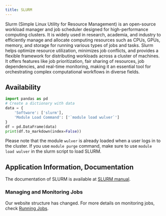 ```yaml
---
title: SLURM
---
```

Slurm (Simple Linux Utility for Resource Management) is an open-source workload manager and job scheduler designed for high-performance computing clusters. It is widely used in research, academia, and industry to efficiently manage and allocate computing resources such as CPUs, GPUs, memory, and storage for running various types of jobs and tasks. Slurm helps optimize resource utilization, minimizes job conflicts, and provides a flexible framework for distributing workloads across a cluster of machines. It offers features like job prioritization, fair sharing of resources, job dependencies, and real-time monitoring, making it an essential tool for orchestrating complex computational workflows in diverse fields.

## Availability

```python exec="on"
import pandas as pd
# Create a dictionary with data
data = {
    'Software': ['slurm'],
    'Module Load Command': ['`module load wulver`']
}
df = pd.DataFrame(data)
print(df.to_markdown(index=False))
```

Please note that the module `wulver` is already loaded when a user logs in to the cluster. If you use `module purge` command, make sure to use `module load wulver` in the slurm script to load SLURM.

## Application Information, Documentation
The documentation of SLURM is available at [SLURM manual](https://slurm.schedmd.com/documentation.html). 

### Managing and Monitoring Jobs

Our website structure has changed. For more details on monitoring jobs, check [Running Jobs](../../Running_jobs/index.md). 
<!--
## Using SLURM on Wulver
In Wulver, SLURM submission will have new requirements, intended for a more fair sharing of resources without impinging on investor/owner rights to computational resources.  All jobs must now be charged to a PI-group (Principal Investigator) account.

### Account (Use `--account`)
To specify the job, use `--account=$PI_ucid`.  You can specify `--account` as either an `sbatch` or `#SBATCH` parameter. If you don't know the UCID of PI, use`quota_info`, and you will see SLURM account you sre associated with. Check [`quota_info`](#check-quota) for details.

### Partition (Use `--partition`)
Wulver has three partitions, differing in GPUs or RAM available:

```python exec="on"
import pandas as pd 
import numpy as np
df = pd.read_csv('docs/assets/tables/partitions.csv')
# Replace NaN with 'NA'
df.replace(np.nan, 'NA', inplace=True)
print(df.to_markdown(index=False))
```

### Priority (Use `--qos`)
Wulver has three levels of “priority”, utilized under SLURM as Quality of Service (QoS):
```python exec="on"
import pandas as pd 
import numpy as np
from tabulate import tabulate
df = pd.read_csv('docs/assets/tables/slurm_qos.csv')
# Replace NaN with 'NA'
df.replace(np.nan, 'NA', inplace=True)
print(df.to_markdown(index=False))
```

### Multi-Instance GPU (MIG)
MIG allows a single NVIDIA GPU (such as the A100) to be divided into multiple independent instances, each with dedicated compute and memory resources. This enables multiple users to share a GPU efficiently, making it ideal for smaller workloads that don’t require a full GPU.
Available MIG instance sizes include 10GB, 20GB, 40GB, 80GB, or one full GPU. 

#### Why You Should Use MIG Instances

* **Lower SU Cost for Smaller Workloads** 

    Using a smaller MIG instance (e.g., 10GB or 20GB) consumes fewer Service Units (SUs) compared to a full GPU. This helps you conserve your group’s annual SU allocation and run more jobs.

* **No Need to Reserve a Full GPU**

    If your job doesn’t need an entire GPU, you can request a MIG instance that matches your actual requirements—saving both resources and SUs.

* **Isolated Performance**

    Each MIG instance is fully isolated in terms of compute, memory, and cache. Your job won’t be impacted by other users running on the same GPU.

Please check the table below on how to request MIG in the slurm script.


| GPU MIG |          Slurm Directive           | 
|---------|:----------------------------------:|
| 10G MIG |      `--gres=gpu:a100_10g:1 `      |
| 20G MIG |      `--gres=gpu:a100_20g:1 `      |
| 40G MIG |      `--gres=gpu:a100_40g:1 `      |
| 80G MIG |        `--gres=gpu:a100:1`         |



!!! info
    
    For an 80G MIG, it is considered a full GPU. In that case, you can alternatively specify `--gres=gpu:1` in your job script. If you want to see a job script example of requesting a partial GPU, please refer to the sample [GPU job scripts](#submitting-jobs-on-gpu-nodes).

### SU charges
Since resources are limited, each faculty PI is allocated 300,000 Service Units (SUs) per year upon request at no cost. These SUs can be used via the standard [priority](#priority-use-qos) on the SLURM job scheduler. 
One SU is defined as 1 CPU hour or 4 GB of RAM per hour. 

!!! tip "Important information on SU"
    
    * The SU allocation is per PI group, not per individual student.
    * The allocation resets each fiscal year.
    * Students are expected to use SUs efficiently, as excessive usage may deplete their group's SU balance quickly.

If a group exhausts its SU allocation early, the PI has the option to purchase additional SUs or leverage higher [priority](#priority-use-qos) queues through investment. For more details, refer to the  [Wulver Policies](wulver_policies.md) and [Condo Policies](condo_policies.md).
See the table below to see SU will be charged for different partitions. 

```python exec="on"
import pandas as pd 
import numpy as np
df = pd.read_csv('docs/assets/tables/SU.csv')
# Replace NaN with 'NA'
df.replace(np.nan, 'NA', inplace=True)
print(df.to_markdown(index=False))
```

!!! warning "Memory request via job scheduler"
    
    Please note that in the above SU calculation, MAX(CPUs, RAM/4GB) in the `general` and `gpu` partition — this represents the maximum of the number of CPUs requested and the memory requested divided by 4GB. in `bigmem` it's 16 GB.

    * If you do not specify `--mem` in your SLURM job script, the job will be allocated the default 4GB of memory per core (16GB/core in `bigmem`), and you will be charged based on the number of CPUs requested.
    * If you do specify `--mem` to request more memory, the SU charge will be based on the maximum of CPU count and memory/4GB (memory/16GB in `bigmem`).
    Requesting more memory than the default will result in higher SU charges than if you had only specified CPUs.
    
    Therefore, please be mindful of the `--mem` setting. Requesting more memory than necessary can significantly increase your SU usage.

???+ example "Example of SU Charges"

    === "`general` Partition"
        | SLURM Directive            |    SU     |      Explaination |
        |---------------------|:---------:|:---------:|
        | 4 CPUs      |  MAX(4, 4*4G/4G) = 4  |     Since no memory requireemnt is specified, SU is charged based on the same number of CPUs       |
        | 4 CPUs + `--mem=64G`      |  MAX(4, 64G/4G) = 16 |    Since 64G memory is specified, the MAX function the evaluates the maximum of 4 CPUS, and 64G/4G= 16, resulting in a charge of 16 SUs         |
        | 4 CPUs + `--mem=4G`     |  MAX(4, 4G/4G) = 4 |   MAX function the evaluates the maximum of 4 CPUS, and 4G/4G= 1, resulting in a charge of 4 SUs          |
        | 4 CPUs + `--mem-per-cpu=8G`      |  MAX(4, 8G*4/4G) = 8 |  MAX function the evaluates the maximum of 4 CPUS, and 8G*4CPUs/4G = 8 , resulting in a charge of 8 SUs           |
    
    === "`bigmem` Partition"
        | SLURM Directive             |           SU                |                                                             Explaination                             |
        |-----------------------------|:---------------------------:|:----------------------------------------------------------------------------------------------------:|
        | 4 CPUs                      | MAX(4*1.5, 4*16G/16G) = 6     |                       On `bigmem` partion the usage factor is 1.5                     |
        | 4 CPUs + `--mem=64G`        | MAX(4*1.5, 64G/16G) = 6     | Since 64G memory is specified, the MAX function the evaluates the maximum of 4*1.5= 6 SUs, and 64G/16G= 4 SUs, resulting in a charge of 4 SUs |
        | 4 CPUs + `--mem=128G`         |  MAX(4*1.5, 128G/16G) = 8      |                    MAX function the evaluates the maximum of 4*1.5= 6 SUs, and 128G/16G= 8 SU, resulting in a charge of 8 SUs                    |
        | 4 CPUs + `--mem-per-cpu=8G` |  MAX(4*1.5, 8G*4/16G) = 6    |                MAX function the evaluates the maximum of 4*1.5= 6 SUs, and 8G*4CPUs/16G = 2 SUs , resulting in a charge of 6 SUs                |

    === "`gpu` Partition"
        | SLURM Directive            |    SU     |      Explaination |
        |---------------------|:---------:|:---------:|
        | 4 CPUs + 10MIG     |  MAX(4, 4*4G/4G) + 16 * (10G/80G) = 6  |     Since no memory requireemnt is specified, SU is charged based on the same number of CPUs and 10G of GPU memory      |
        | 4 CPUs + 20MIG      |  MAX(4, 4G/4G) + 16 * (20G/80G) = 8 |    SU is charged based on the same number of CPUs and 20G of GPU memory         |
        | 4 CPUs + 40MIG     |  MAX(4, 4G/4G) + 16 * (40G/80G) = 12 |   SU is charged based on the same number of CPUs and 40G of GPU memory          |
        | 4 CPUs + Full GPU      |  MAX(4, 4G/4G) + 16 * (80G/80G) = 20 |  SU is charged based on the same number of CPUs and 80G of GPU (A full GPU) memory            |
        | 4 CPUs + `--mem=64G` + Full GPU      |  MAX(4, 64G/4G) + 16 * (80G/80G) = 32 |  The MAX function the evaluates the maximum of 4 SUs (from CPUs), and 64G/4G= 16 SUs (from memory). In addition, 16 SUs are charged from 80G of GPU (A full GPU) memory, bringing the total SU charge to 32 SUs  |


### Check Quota

Users can check the SUs utilization in `--qos=standard`, and space usage via `quota_info UCID` command. 
```bash linenums="1"
[ab1234@login01 ~]$ module load wulver
[ab1234@login01 ~]$ quota_info $LOGNAME
Usage for account: xy1234
   SLURM Service Units (CPU Hours): 277557 (300000 Quota)
     User ab1234 Usage: 1703 CPU Hours (of 277557 CPU Hours)
   PROJECT Storage: 867 GB (of 2048 GB quota)
     User ab1234 Usage: 11 GB (No quota)
   SCRATCH Storage: 791 GB (of 10240 GB quota)
     User ab1234 Usage: 50 GB (No quota)
HOME Storage ab1234 Usage: 0 GB (of 50 GB quota)
```
Here, `xy1234` represents the UCID of the PI, and "SLURM Service Units (CPU Hours): 277557 (300000 Quota)" indicates that members of the PI group have already utilized 277,557 CPU hours out of the allocated 300,000 SUs, and the user `xy1234` utilized 1703 CPU Hours out of 277,557 CPU Hours. This command also displays the storage usage of directories such as `$HOME`, `/project`, and `/scratch`. Users can view both the group usage and individual usage of each storage. In the given example, the group usage from the 2TB project quota is 867 GB, with the user's usage being 11 GB out of that 867 GB. For more details file system quota, see [Wulver Filesystem](get_started_on_Wulver.md#wulver-filesystems).

### Example of slurm script
#### Submitting Jobs on CPU Nodes
??? example "Sample Job Script to use: submit.sh"

    === "Using 1 core"
        ```slurm
        #!/bin/bash -l
        #SBATCH --job-name=job_nme
        #SBATCH --output=%x.%j.out # %x.%j expands to slurm JobName.JobID
        #SBATCH --error=%x.%j.err
        #SBATCH --partition=general
        #SBATCH --qos=standard
        #SBATCH --account=$PI_ucid # Replace $PI_ucid which the NJIT UCID of PI
        #SBATCH --nodes=1
        #SBATCH --ntasks=1
        #SBATCH --time=59:00  # D-HH:MM:SS
        #SBATCH --mem-per-cpu=4000M

        ./myexe <input/output options> # myexe is the executable in this example.
        ```
    
    === "Using multiple cores"
        ```slurm
        #!/bin/bash -l
        #SBATCH --job-name=job_nme
        #SBATCH --output=%x.%j.out # %x.%j expands to slurm JobName.JobID
        #SBATCH --error=%x.%j.err
        #SBATCH --partition=general
        #SBATCH --qos=standard
        #SBATCH --account=$PI_ucid # Replace $PI_ucid which the NJIT UCID of PI
        #SBATCH --nodes=1
        #SBATCH --ntasks-per-node=8
        #SBATCH --time=59:00  # D-HH:MM:SS
        #SBATCH --mem-per-cpu=4000M

        srun ./myexe <input/output options> # myexe is the executable in this example.
        ```

    === "Using multiple threads"
        ```slurm
        #!/bin/bash -l
        #SBATCH --job-name=job_nme
        #SBATCH --output=%x.%j.out # %x.%j expands to slurm JobName.JobID
        #SBATCH --error=%x.%j.err
        #SBATCH --partition=general
        #SBATCH --qos=standard
        #SBATCH --account=$PI_ucid # Replace $PI_ucid which the NJIT UCID of PI
        #SBATCH --nodes=1
        #SBATCH --ntasks-per-node=8
        #SBATCH --time=59:00  # D-HH:MM:SS
        #SBATCH --mem-per-cpu=4000M

        OMP_NUM_THREADS=$SLURM_NTASKS ./myexe <input/output options>
        ```
        Use this script, if your code relies on threads instead of cores. 

    === "Using multiple cores and threads"
        ```slurm
        #!/bin/bash -l
        #SBATCH --job-name=job_nme
        #SBATCH --output=%x.%j.out # %x.%j expands to slurm JobName.JobID
        #SBATCH --error=%x.%j.err
        #SBATCH --partition=general
        #SBATCH --qos=standard
        #SBATCH --account=$PI_ucid # Replace $PI_ucid which the NJIT UCID of PI
        #SBATCH --nodes=1
        #SBATCH --ntasks=64
        #SBATCH --cpus-per-task=2
        #SBATCH --time=59:00  # D-HH:MM:SS
        #SBATCH --mem-per-cpu=4000M

        srun gmx_mpi mdrun ... -ntomp $SLURM_CPUS_PER_TASK ...
        ```
        This is the example script of [GROAMCS](gromacs.md) which uses both CPUs and threads.      
!!! warning
    
    Do not request multiple cores unless your code is parallelized. Before using multiple cores, ensure that your code is capable of parallelizing tasks; otherwise, it will unnecessarily consume service units (SUs) and may negatively impact performance. Please review the code's documentation thoroughly and use a single core if it does not support parallel execution.  

* Here, the job requests 1 node on the `general` partition with `qos=standard`. Please note that the memory relies on the number of cores you are requesting. 
* As per the policy, users can request up to 4GB memory per core, therefore the flag  `--mem-per-cpu` is used for memory requirement. If you are using 1 core and need more memory, use `--mem` instead. 
* In this above script `--time` indicates the wall time which is used to specify the maximum amount of time that a job is allowed to run. The maximum allowable wall time depends on SLURM QoS, which you can find in [QoS](index.md#using-slurm-on-cluster). 
* To submit the job, use `sbatch submit.sh` where the `submit.sh` is the job script. Once the job has been submitted, the jobs will be in the queue, which will be executed based on priority-based scheduling. 
* To check the status of the job use `squeue -u $LOGNAME` and you should see the following 
```bash
  JOBID PARTITION     NAME     USER  ST    TIME    NODES  NODELIST(REASON)
   635   general     job_nme   ucid   R   00:02:19    1      n0088
```
Here, the `ST` stands for the status of the job. You may see the status of the job `ST` as `PD` which means the job is pending and has not been assigned yet. The status change depends upon the number of users using the partition and resources requested in the job. Once the job starts, you will see the output file with an extension of `.out`. If the job causes any errors, you can check the details of the error in the file with the `.err` extension.

#### Submitting Jobs on GPU Nodes
In case of submitting the jobs on GPU, you can use the following SLURM script 

??? example "Sample Job Script to use: gpu_submit.sh"
    
    === "Using 1 core, 1 GPU"
        ```slurm
        #!/bin/bash -l
        #SBATCH --job-name=gpu_job
        #SBATCH --output=%x.%j.out # %x.%j expands to slurm JobName.JobID
        #SBATCH --error=%x.%j.err
        #SBATCH --partition=gpu
        #SBATCH --qos=standard
        #SBATCH --account=$PI_ucid # Replace $PI_ucid which the NJIT UCID of PI
        #SBATCH --nodes=1
        #SBATCH --ntasks-per-node=1
        #SBATCH --gres=gpu:1
        #SBATCH --time=59:00  # D-HH:MM:SS
        #SBATCH --mem-per-cpu=4000M

        ./myexe <input/output options> # myexe is the executable in this example.
        ```

    === "Using multiple cores, 1 GPU"
        ```slurm
        #!/bin/bash -l
        #SBATCH --job-name=gpu_job
        #SBATCH --output=%x.%j.out # %x.%j expands to slurm JobName.JobID
        #SBATCH --error=%x.%j.err
        #SBATCH --partition=gpu
        #SBATCH --qos=standard
        #SBATCH --account=$PI_ucid # Replace $PI_ucid which the NJIT UCID of PI
        #SBATCH --nodes=1
        #SBATCH --ntasks-per-node=8
        #SBATCH --gres=gpu:1
        #SBATCH --time=59:00  # D-HH:MM:SS
        #SBATCH --mem-per-cpu=4000M

        srun ./myexe <input/output options> # myexe is the executable in this example.
        ```

    === "Using multiple cores, GPUs"
        ```slurm
        #!/bin/bash -l
        #SBATCH --job-name=gpu_job
        #SBATCH --output=%x.%j.out # %x.%j expands to slurm JobName.JobID
        #SBATCH --error=%x.%j.err
        #SBATCH --partition=gpu
        #SBATCH --qos=standard
        #SBATCH --account=$PI_ucid # Replace $PI_ucid which the NJIT UCID of PI
        #SBATCH --nodes=1
        #SBATCH --ntasks-per-node=8
        #SBATCH --gres=gpu:2
        #SBATCH --time=59:00  # D-HH:MM:SS
        #SBATCH --mem-per-cpu=4000M

        srun ./myexe <input/output options> # myexe is the executable in this example.
        ```
    
    === "Using MIGs"
        ```slurm
        #!/bin/bash -l
        #SBATCH --job-name=gpu_job
        #SBATCH --output=%x.%j.out # %x.%j expands to slurm JobName.JobID
        #SBATCH --error=%x.%j.err
        #SBATCH --partition=gpu
        #SBATCH --qos=standard
        #SBATCH --account=$PI_ucid # Replace $PI_ucid which the NJIT UCID of PI
        #SBATCH --nodes=1
        #SBATCH --ntasks-per-node=8
        #SBATCH --gres=gpu:a100_10g:1  # This uses 10G MIG, to use 20G or 40G MIG, modify 10g to 20g or 40g 
        #SBATCH --time=59:00  # D-HH:MM:SS
        #SBATCH --mem-per-cpu=4000M

        srun ./myexe <input/output options> # myexe is the executable in this example.
        ```

!!! warning

    Do not use multiple GPUs unless you are certain that your job's performance will benefit from them. Most GPU jobs do not require multiple CPUs either. Please remember that unnecessarily requesting additional resources can negatively impact job performance and will also consume more service units (SUs).  

#### Submitting Jobs on `debug`
The `debug` QoS in Slurm is intended for debugging and testing jobs. It usually provides a shorter queue wait time and quicker job turnaround. Jobs submitted with the `debug` QoS have access to a limited set of resources (Only 4 CPUS on Wulver), making it suitable for rapid testing and debugging of applications without tying up cluster resources for extended periods. 

??? example "Sample Job Script to use: debug_submit.sh"

    ```slurm
    #!/bin/bash -l
    #SBATCH --job-name=debug
    #SBATCH --output=%x.%j.out # %x.%j expands to slurm JobName.JobID
    #SBATCH --error=%x.%j.err
    #SBATCH --partition=debug
    #SBATCH --qos=debug
    #SBATCH --account=$PI_ucid # Replace $PI_ucid which the NJIT UCID of PI
    #SBATCH --nodes=1
    #SBATCH --ntasks-per-node=1
    #SBATCH --time=7:59:00  # D-HH:MM:SS, Maximum allowable Wall Time 8 hours
    #SBATCH --mem-per-cpu=4000M

    ./myexe <input/output options>
    ```
To submit the jobs, `sbatch` command.
### Interactive session on a compute node

 Interactive sessions are useful for tasks that require direct interaction with the compute node's resources and software environment. To start an interactive session on the compute node, use `interactive` after logging into Wulver.

#### The `interactive` Command
We provide a built-in shortcut command, `interactive`, that allows you to quickly and easily request a session in compute node.

The `interactive` command acts as a convenient wrapper for Slurm’s [salloc](https://slurm.schedmd.com/salloc.html) command. Similar to [sbatch](https://slurm.schedmd.com/sbatch.html), which is used for batch jobs, `salloc` is specifically designed for interactive jobs. 

```bash
$ interactive -h
Usage: interactive -a ACCOUNT -q QOS -j JOB_TYPE
Starts an interactive SLURM job with the required account and QoS settings.

Required options:
  -a ACCOUNT       Specify the account to use.
  -q QOS           Specify the quality of service (QoS).
  -j JOB_TYPE      Specify the type of job: 'cpu' for CPU jobs or 'gpu' for GPU jobs.

Example: Run an interactive GPU job with the 'test' account and 'test' QoS:
  /apps/site/bin/interactive -a test -q test -j gpu

This will launch an interactive job on the 'gpu' partition with the 'test' account and QoS 'test',
using 1 GPU, 1 CPU, and a walltime of 1 hour by default.

Optional parameters to modify resources:
  -n NTASKS        Specify the number of CPU tasks (Default: 1).
  -t WALLTIME      Specify the walltime in hours (Default: 1).
  -g GPU           Specify the number of GPUs (Only for GPU jobs, Default: 1).
  -p PARTITION     Specify the SLURM partition (Default: 'general' for CPU jobs, 'gpu' for GPU jobs).

Use '-h' to display this help message.
```

=== "CPU Nodes"

     ```bash
     $ interactive -a $PI_UCID -q standard -j cpu
     Starting an interactive session with the general partition and 1 core for 01:00:00 of walltime in standard priority
     salloc: Pending job allocation 466577
     salloc: job 466577 queued and waiting for resources
     salloc: job 466577 has been allocated resources
     salloc: Granted job allocation 466577
     salloc: Nodes n0103 are ready for job
     ```
     Use `ssh` or `srun` 

     `srun ./myexe <input/output options>` 
     or
     `ssh n0103`
=== "GPU Nodes"

     ```bash
     $ interactive -a $PI_UCID -q standard -j gpu
     Starting an interactive session with the GPU partition, 1 core and 1 GPU for 01:00:00 of walltime in standard priority
     salloc: Pending job allocation 466579
     salloc: job 466579 queued and waiting for resources
     salloc: job 466579 has been allocated resources
     salloc: Granted job allocation 466579
     salloc: Nodes n0048 are ready for job
     ```
     Use `ssh` or `srun` 

     `srun ./myexe <input/output options>` 
     or
     `ssh n0048`
     
=== "Debug Nodes"

     ```bash
     $ interactive -a $PI_UCID -q debug -j cpu -p debug
     Starting an interactive session with the debug partition and 1 core for 01:00:00 of walltime in debug priority
     salloc: Pending job allocation 466581
     salloc: job 466581 queued and waiting for resources
     salloc: job 466581 has been allocated resources
     salloc: Granted job allocation 466581
     salloc: Waiting for resource configuration
     salloc: Nodes n0127 are ready for job
     ```
     Use `ssh` or `srun`.

     `srun ./myexe <input/output options>` 
     or
     `ssh n0127`

Replace `$PI_UCID` with PI's NJIT UCID. 
Now, once you get the confirmation of job allocation, you can either use `srun` or `ssh` to access the particular node allocated to the job. 

#### Customizing Your Resources
Please note that, by default, this interactive session will request 1 core (for CPU jobs), 1 GPU (for GPU jobs), with a 1-hour walltime. To customize the resources, use the `-h` option for help. Run `interactive -h` for more details. Here is an explanation of each flag given below.

```python exec="on"
import pandas as pd 
import numpy as np
df = pd.read_csv('docs/assets/tables/interactive.csv')
df.replace(np.nan, 'NA', inplace=True)
print(df.to_markdown(index=False))
```
!!! warning

    Login nodes are not designed for running computationally intensive jobs. You can use the head node to edit and manage your files, or to run small-scale interactive jobs. The CPU usage is limited per user on the head node. Therefore, for serious computing either submit the job using `sbatch` command or start an interactive session on the compute node.

!!! note 
       
    Please note that if you are using GPUs, check whether your script is parallelized. If your script is not parallelized and only depends on GPU, then you don't need to request more cores per node. In that case, do not use `-n` while executing the `interactive` command, as the default option will request 1 CPU per GPU. It's important to keep in mind that using multiple cores on GPU nodes may result in unnecessary CPU hour charges. Additionally, implementing this practice can make service unit accounting significantly easier.

#### Additional Resources

- [SLURM Tutorial List](https://slurm.schedmd.com/tutorials.html)
-->